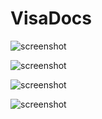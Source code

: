 # VisaDocs

![screenshot](https://i.ibb.co/6v3hLd9/Screenshot-4.png)

![screenshot](https://i.ibb.co/bsGPmqN/Screenshot-5.png)

![screenshot](https://i.ibb.co/GFLB8kj/Screenshot-2.png)

![screenshot](https://i.ibb.co/m4Fw802/Screenshot-6.png)

